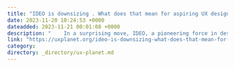 ```yaml
---
title: "IDEO is downsizing . What does that mean for aspiring UX designers?"
date: 2023-11-20 10:24:53 +0000
dateadded: 2023-11-21 00:01:08 +0000
description: "    In a surprising move, IDEO, a pioneering force in design thinking, has recently scaled back its workforce and shuttered some offices…  Continue reading on UX Planet »  "
link: "https://uxplanet.org/ideo-is-downsizing-what-does-that-mean-for-aspiring-ux-designers-3e6d5790ac95?source=rss----819cc2aaeee0---4"
category:
directory: _directory/ux-planet.md
---
```

